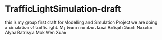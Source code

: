 # TrafficLightSimulation-draft

this is my group first draft for Modelling and Simulation Project
we are doing a simulation of traffic light.
My team member:
Izazi Rafiqah 
Sarah Nasuha
Alyaa Batrisyia
Mok Wen Xuan
